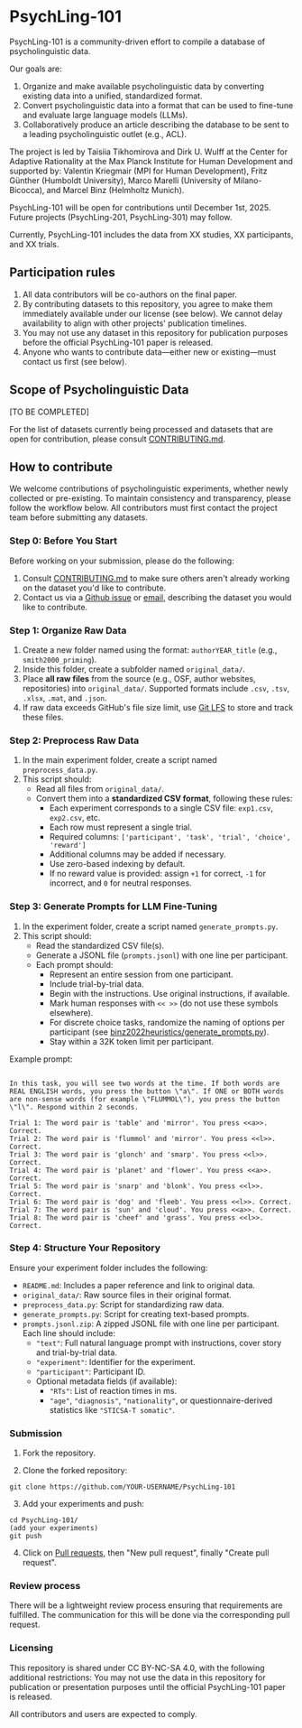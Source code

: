 # PsychLing-101

PsychLing-101 is a community-driven effort to compile a database of psycholinguistic data. 

Our goals are:

1. Organize and make available psycholinguistic data by converting existing data into a unified, standardized format.
2. Convert psycholinguistic data into a format that can be used to fine-tune and evaluate large language models (LLMs).
3. Collaboratively produce an article describing the database to be sent to a leading psycholinguistic outlet (e.g., ACL).  

The project is led by Taisiia Tikhomirova and Dirk U. Wulff at the Center for Adaptive Rationality at the Max Planck Institute for Human Development and supported by: Valentin Kriegmair (MPI for Human Development), Fritz Günther (Humboldt University), Marco Marelli (University of Milano-Bicocca), and Marcel Binz (Helmholtz Munich). 

PsychLing-101 will be open for contributions until December 1st, 2025. Future projects (PsychLing-201, PsychLing-301) may follow.

Currently, PsychLing-101 includes the data from XX studies, XX participants, and XX trials.  

## Participation rules

1. All data contributors will be co-authors on the final paper.
2. By contributing datasets to this repository, you agree to make them immediately available under our license (see below). We cannot delay availability to align with other projects' publication timelines.
3. You may not use any dataset in this repository for publication purposes before the official PsychLing-101 paper is released.
4. Anyone who wants to contribute data—either new or existing—must contact us first (see below). 

## Scope of Psycholinguistic Data

[TO BE COMPLETED] 

For the list of datasets currently being processed and datasets that are open for contribution, please consult [CONTRIBUTING.md](https://github.com/Data-X01/PsychLing-101/blob/main/CONTRIBUTING.md).

## How to contribute

We welcome contributions of psycholinguistic experiments, whether newly collected or pre-existing. To maintain consistency and transparency, please follow the workflow below. All contributors must first contact the project team before submitting any datasets.

### Step 0: Before You Start

Before working on your submission, please do the following:

1. Consult [CONTRIBUTING.md](https://github.com/Data-X01/PsychLing-101/blob/main/CONTRIBUTING.md) to make sure others aren't already working on the dataset you'd like to contribute.
2. Contact us via a [Github issue](https://github.com/Data-X01/PsychLing-101/issues/new/choose) or [email](mailto:psychling101@gmail.com), describing the dataset you would like to contribute.   

### Step 1: Organize Raw Data

1. Create a new folder named using the format: `authorYEAR_title` (e.g., `smith2000_priming`).
2. Inside this folder, create a subfolder named `original_data/`.
3. Place **all raw files** from the source (e.g., OSF, author websites, repositories) into `original_data/`. Supported formats include `.csv`, `.tsv`, `.xlsx`, `.mat`, and `.json`.
4. If raw data exceeds GitHub's file size limit, use [Git LFS](https://git-lfs.com/) to store and track these files.


### Step 2: Preprocess Raw Data

1. In the main experiment folder, create a script named `preprocess_data.py`.
2. This script should:
   - Read all files from `original_data/`.
   - Convert them into a **standardized CSV format**, following these rules:
     - Each experiment corresponds to a single CSV file: `exp1.csv`, `exp2.csv`, etc.
     - Each row must represent a single trial.
     - Required columns: `['participant', 'task', 'trial', 'choice', 'reward']`
     - Additional columns may be added if necessary.
     - Use zero-based indexing by default.
     - If no reward value is provided: assign `+1` for correct, `-1` for incorrect, and `0` for neutral responses.


### Step 3: Generate Prompts for LLM Fine-Tuning

1. In the experiment folder, create a script named `generate_prompts.py`.
2. This script should:
   - Read the standardized CSV file(s).
   - Generate a JSONL file (`prompts.jsonl`) with one line per participant.
   - Each prompt should:
     - Represent an entire session from one participant.
     - Include trial-by-trial data.
     - Begin with the instructions. Use original instructions, if available.
     - Mark human responses with `<< >>` (do not use these symbols elsewhere).
     - For discrete choice tasks, randomize the naming of options per participant (see [binz2022heuristics/generate_prompts.py](https://github.com/marcelbinz/Psych-201/tree/main/binz2022heuristics/generate_prompts.py)).
     - Stay within a 32K token limit per participant.

Example prompt:

~~~

In this task, you will see two words at the time. If both words are REAL ENGLISH words, you press the button \"a\". If ONE or BOTH words are non-sense words (for example \"FLUMMOL\"), you press the button \"l\". Respond within 2 seconds.

Trial 1: The word pair is 'table' and 'mirror'. You press <<a>>. Correct.
Trial 2: The word pair is 'flummol' and 'mirror'. You press <<l>>. Correct.
Trial 3: The word pair is 'glonch' and 'smarp'. You press <<l>>. Correct.
Trial 4: The word pair is 'planet' and 'flower'. You press <<a>>. Correct.
Trial 5: The word pair is 'snarp' and 'blonk'. You press <<l>>. Correct.
Trial 6: The word pair is 'dog' and 'fleeb'. You press <<l>>. Correct.
Trial 7: The word pair is 'sun' and 'cloud'. You press <<a>>. Correct.
Trial 8: The word pair is 'cheef' and 'grass'. You press <<l>>. Correct.

~~~

### Step 4: Structure Your Repository

Ensure your experiment folder includes the following:

- `README.md`: Includes a paper reference and link to original data.
- `original_data/`: Raw source files in their original format.
- `preprocess_data.py`: Script for standardizing raw data.
- `generate_prompts.py`: Script for creating text-based prompts.
- `prompts.jsonl.zip`: A zipped JSONL file with one line per participant. Each line should include:
  - `"text"`: Full natural language prompt with instructions, cover story and trial-by-trial data.
  - `"experiment"`: Identifier for the experiment.
  - `"participant"`: Participant ID.
  - Optional metadata fields (if available):
    - `"RTs"`: List of reaction times in ms.
    - `"age"`, `"diagnosis"`, `"nationality"`, or questionnaire-derived statistics like `"STICSA-T somatic"`.


### Submission 

1. Fork the repository.
   
3. Clone the forked repository:
~~~
git clone https://github.com/YOUR-USERNAME/PsychLing-101
~~~

3. Add your experiments and push:

~~~
cd PsychLing-101/
(add your experiments)
git push
~~~

4. Click on [Pull requests](https://github.com/YOUR-USERNAME/PsychLing-101), then "New pull request", finally "Create pull request".


### Review process

There will be a lightweight review process ensuring that requirements are fulfilled. The communication for this will be done via the corresponding pull request.


### Licensing

This repository is shared under CC BY-NC-SA 4.0, with the following additional restrictions: You may not use the data in this repository for publication or presentation purposes until the official PsychLing-101 paper is released.

All contributors and users are expected to comply.
